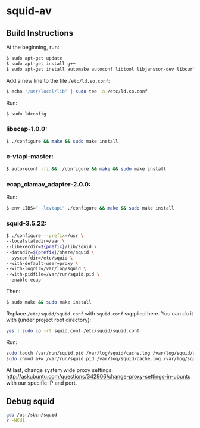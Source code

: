# squid-av

## Build Instructions

At the beginning, run:
```sh
$ sudo apt-get update
$ sudo apt-get install g++
$ sudo apt-get install automake autoconf libtool libjansson-dev libcurl4-openssl-dev
```

Add a new line to the file `/etc/ld.so.conf`: 
```sh
$ echo "/usr/local/lib" | sudo tee -a /etc/ld.so.conf
```
Run:
```sh
$ sudo ldconfig
```


### libecap-1.0.0:

```sh
$ ./configure && make && sudo make install
```


### c-vtapi-master:

```sh
$ autoreconf -fi && ./configure && make && sudo make install
```


### ecap_clamav_adapter-2.0.0:

Run:
```sh
$ env LIBS=" -lcvtapi" ./configure && make && sudo make install
```

### squid-3.5.22:

```sh
$ ./configure --prefix=/usr \
--localstatedir=/var \
--libexecdir=${prefix}/lib/squid \
--datadir=${prefix}/share/squid \
--sysconfdir=/etc/squid \
--with-default-user=proxy \
--with-logdir=/var/log/squid \
--with-pidfile=/var/run/squid.pid \
--enable-ecap
```
Then:
```sh
$ sudo make && sudo make install
```
Replace `/etc/squid/squid.conf` with `squid.conf` supplied here.
You can do it with (under project root directory):
```sh
yes | sudo cp -rf squid.conf /etc/squid/squid.conf
```

Run:
```sh
sudo touch /var/run/squid.pid /var/log/squid/cache.log /var/log/squid/access.log 
sudo chmod a+w /var/run/squid.pid /var/log/squid/cache.log /var/log/squid/access.log 
```

At last, change system wide proxy settings:
http://askubuntu.com/questions/342906/change-proxy-settings-in-ubuntu
with our specific IP and port.


## Debug squid

```sh
gdb /usr/sbin/squid
r -NCd1
```
